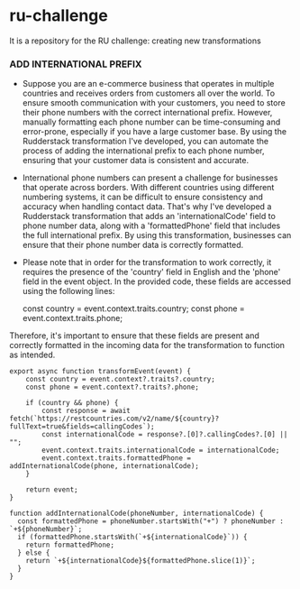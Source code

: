 # ru-challenge
It is a repository for the RU challenge: creating new transformations

### ADD INTERNATIONAL PREFIX

- Suppose you are an e-commerce business that operates in multiple countries and receives orders from customers all over the world. To ensure smooth communication with your customers, you need to store their phone numbers with the correct international prefix. However, manually formatting each phone number can be time-consuming and error-prone, especially if you have a large customer base. By using the Rudderstack transformation I've developed, you can automate the process of adding the international prefix to each phone number, ensuring that your customer data is consistent and accurate.

- International phone numbers can present a challenge for businesses that operate across borders. With different countries using different numbering systems, it can be difficult to ensure consistency and accuracy when handling contact data. That's why I've developed a Rudderstack transformation that adds an 'internationalCode' field to phone number data, along with a 'formattedPhone' field that includes the full international prefix. By using this transformation, businesses can ensure that their phone number data is correctly formatted.

- Please note that in order for the transformation to work correctly, it requires the presence of the 'country' field in English and the 'phone' field in the event object. In the provided code, these fields are accessed using the following lines:

    const country = event.context.traits.country;
    const phone = event.context.traits.phone;

Therefore, it's important to ensure that these fields are present and correctly formatted in the incoming data for the transformation to function as intended.


    export async function transformEvent(event) {
        const country = event.context?.traits?.country;
        const phone = event.context?.traits?.phone;
    
        if (country && phone) {
            const response = await fetch(`https://restcountries.com/v2/name/${country}?fullText=true&fields=callingCodes`);
            const internationalCode = response?.[0]?.callingCodes?.[0] || "";
            event.context.traits.internationalCode = internationalCode;
            event.context.traits.formattedPhone = addInternationalCode(phone, internationalCode);
        }
    
        return event;
    }
    
    function addInternationalCode(phoneNumber, internationalCode) {
      const formattedPhone = phoneNumber.startsWith("+") ? phoneNumber : `+${phoneNumber}`;
      if (formattedPhone.startsWith(`+${internationalCode}`)) {
        return formattedPhone;
      } else {
        return `+${internationalCode}${formattedPhone.slice(1)}`;
      }
    }
    